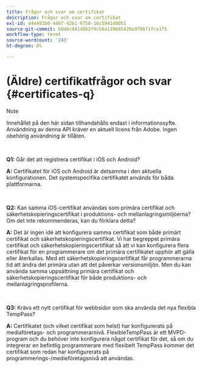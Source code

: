 ```yaml
---
title: Frågor och svar om certifikat
description: Frågor och svar om certifikat
exl-id: d4e493b0-4467-42b1-9758-16c5941d8051
source-git-commit: b0d6c94148b2f9cb8a139685420a970671fce1f5
workflow-type: tm+mt
source-wordcount: '243'
ht-degree: 0%

---
```


# (Äldre) certifikatfrågor och svar {#certificates-q}

>[!NOTE]
>
>Innehållet på den här sidan tillhandahålls endast i informationssyfte. Användning av denna API kräver en aktuell licens från Adobe. Ingen obehörig användning är tillåten.

</br>

**Q1:** Går det att registrera certifikat i iOS och Android?

**A:** Certifikatet för iOS och Android är detsamma i den aktuella konfigurationen. Det systemspecifika certifikatet används för båda plattformarna.

</br>

**Q2:** Kan samma iOS-certifikat användas som primära certifikat och säkerhetskopieringscertifikat i produktions- och mellanlagringsmiljöerna? Om det inte rekommenderas, kan du förklara detta?

**A:** Det är ingen idé att konfigurera samma certifikat som både primärt certifikat och säkerhetskopieringscertifikat. Vi har begreppet primära certifikat och säkerhetskopieringscertifikat så att vi kan konfigurera flera certifikat för en programmerare om det primära certifikatet upphör att gälla eller återkallas. Med ett säkerhetskopieringscertifikat får programmerarna tid att ändra det primära utan att det påverkar versionsmiljön. Men du kan använda samma uppsättning primära certifikat och säkerhetskopieringscertifikat för både produktions- och mellanlagringsprofilerna.

</br>

**Q3:** Krävs ett nytt certifikat för webbsidor som ska använda det nya flexibla TempPass?

**A:** Certifikatet (och vilket certifikat som helst) har konfigurerats på mediaföretags- och programmerarnivå. FlexibleTempPass är ett MVPD-program och du behöver inte konfigurera något certifikat för det, så om du integrerar en befintlig programmerare med flexibelt TempPass kommer det certifikat som redan har konfigurerats på programmerings-/medieföretagsnivå att användas.
